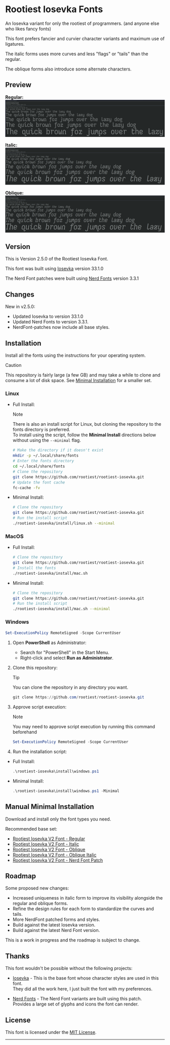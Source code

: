 # Rootiest Iosevka Fonts

An Iosevka variant for only the rootiest of programmers.
(and anyone else who likes fancy fonts)

This font prefers fancier and curvier character variants and maximum use of ligatures.

The italic forms uses more curves and less "flags" or "tails" than the regular.

The oblique forms also introduce some alternate characters.

## Preview

**Regular:**
![Rootiest Iosevka V2 Font - Regular](./preview/iosevka-v2-regular.png)

**Italic:**
![Rootiest Iosevka V2 Font - Italic](./preview/iosevka-v2-italic.png)

**Oblique:**
![Rootiest Iosevka V2 Font - Oblique](./preview/iosevka-v2-oblique.png)

## Version

This is Version 2.5.0 of the Rootiest Iosevka Font.

This font was built using
[Iosevka](https://github.com/be5invis/Iosevka) version 33.1.0

The Nerd Font patches were built using
[Nerd Fonts](https://github.com/ryanoasis/nerd-fonts) version 3.3.1

## Changes

New in v2.5.0:

- Updated Iosevka to version 33.1.0
- Updated Nerd Fonts to version 3.3.1.
- NerdFont-patches now include all base styles.

## Installation

Install all the fonts using the instructions for your operating system.

> [!CAUTION]
> This repository is fairly large (a few GB)
> and may take a while to clone and consume a lot of disk space.
> See [Minimal Installation](#manual-minimal-installation) for a smaller set.

### Linux

- Full Install:

  > [!NOTE]
  > There is also an install script for Linux, but cloning the repository
  > to the fonts directory is preferred.  
  > To install using the script, follow the **Minimal Install** directions
  > below without using the `--minimal` flag.

  ```bash
  # Make the directory if it doesn't exist
  mkdir -p ~/.local/share/fonts
  # Enter the fonts directory
  cd ~/.local/share/fonts
  # Clone the repository
  git clone https://github.com/rootiest/rootiest-iosevka.git
  # Update the font cache
  fc-cache -fv
  ```

- Minimal Install:

  ```bash
  # Clone the repository
  git clone https://github.com/rootiest/rootiest-iosevka.git
  # Run the install script
  ./rootiest-iosevka/install/linux.sh --minimal
  ```

### MacOS

- Full Install:

  ```bash
  # Clone the repository
  git clone https://github.com/rootiest/rootiest-iosevka.git
  # Install the fonts
  ./rootiest-iosevka/install/mac.sh
  ```

- Minimal Install:

  ```bash
  # Clone the repository
  git clone https://github.com/rootiest/rootiest-iosevka.git
  # Run the install script
  ./rootiest-iosevka/install/mac.sh --minimal
  ```

### Windows

```powershell
Set-ExecutionPolicy RemoteSigned -Scope CurrentUser
```

1. Open **PowerShell** as Administrator:

   - Search for "PowerShell" in the Start Menu.
   - Right-click and select **Run as Administrator**.

2. Clone this repository:

   > [!TIP]
   > You can clone the repository in any directory you want.

   ```powershell
   git clone https://github.com/rootiest/rootiest-iosevka.git
   ```

3. Approve script execution:

   > [!NOTE]
   > You may need to approve script execution by running this command
   > beforehand

   ```powershell
   Set-ExecutionPolicy RemoteSigned -Scope CurrentUser
   ```

4. Run the installation script:

- Full Install:

  ```powershell
  .\rootiest-iosevka\install\windows.ps1
  ```

- Minimal Install:

  ```powershell
  .\rootiest-iosevka\install\windows.ps1 -Minimal
  ```

## Manual Minimal Installation

Download and install only the font types you need.

Recommended base set:

- [Rootiest Iosevka V2 Font - Regular](./TTF/IosevkaRootiestV2-Regular.ttf)
- [Rootiest Iosevka V2 Font - Italic](./TTF/IosevkaRootiestV2-Italic.ttf)
- [Rootiest Iosevka V2 Font - Oblique](./TTF/IosevkaRootiestV2-Oblique.ttf)
- [Rootiest Iosevka V2 Font - Oblique Italic](./TTF/IosevkaRootiestV2-ObliqueItalic.ttf)
- [Rootiest Iosevka V2 Font - Nerd Font Patch](./NerdFont/IosevkaRootiestV2NerdFont-Regular.ttf)

## Roadmap

Some proposed new changes:

- Increased uniqueness in italic form to improve its visibility alongside
  the regular and oblique forms.
- Refine the design rules for each form to standardize the curves and tails.
- More NerdFont patched forms and styles.
- Build against the latest Iosevka version.
- Build against the latest Nerd Font version.

This is a work in progress and the roadmap is subject to change.

## Thanks

This font wouldn't be possible without the following projects:

- [Iosevka](https://github.com/be5invis/Iosevka) -
  This is the base font whose character styles are used in this font.  
  They did all the work here, I just built the font with my preferences.

- [Nerd Fonts](https://github.com/ryanoasis/nerd-fonts) -
  The Nerd Font variants are built using this patch.  
  Provides a large set of glyphs and icons the font can render.

## License

This font is licensed under the [MIT License](./LICENSE).

---
